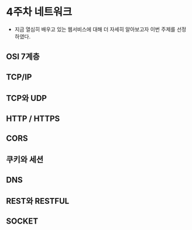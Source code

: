 # 4주차 네트워크

- 지금 열심히 배우고 있는 웹서비스에 대해 더 자세히 알아보고자 이번 주제를 선정하였다.

## OSI 7계층

## TCP/IP

## TCP와 UDP

## HTTP / HTTPS

## CORS

## 쿠키와 세션

## DNS

## REST와 RESTFUL

## SOCKET